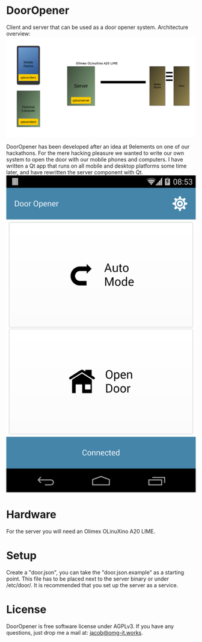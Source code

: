 DoorOpener
==========

Client and server that can be used as a door opener system.
Architecture overview:
![Architecture](https://github.com/cybercatalyst/dooropener/blob/master/dooropener.png "Architecture")

DoorOpener has been developed after an idea at 9elements on one of our hackathons. For the mere hacking pleasure we wanted to write our own system to open the door with our mobile phones and computers. I have written a Qt app that runs on all mobile and desktop platforms some time later, and have rewritten the server component with Qt.
![Android app](https://github.com/cybercatalyst/dooropener/blob/master/android.png "Android app")

Hardware
========

For the server you will need an Olimex OLinuXino A20 LIME.

Setup
=====
Create a "door.json", you can take the "door.json.example" as a starting point. This file has to be placed next to the server binary or under /etc/door/. It is recommended that you set up the server as a service.

License
=======
DoorOpener is free software license under AGPLv3. If you have any questions, just drop me a mail at: jacob@omg-it.works.

